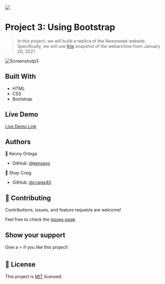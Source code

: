 ![](https://img.shields.io/badge/Microverse-blueviolet)

# Project 3: Using Bootstrap

> In this project, we will build a replica of the Newsweek website. Specifically, we will use [this](https://web.archive.org/web/20210120125445/https://www.newsweek.com/) snapshot of the webarchive from January 20, 2021.

![Screenshotp3](https://user-images.githubusercontent.com/71286979/106801846-3777e600-6630-11eb-8665-97f24e1bd64d.png)

## Built With

- HTML
- CSS
- Bootstrap

## Live Demo

[Live Demo Link](https://raw.githack.com/kensayo/microv-wk3-newsweek/second/index.html)


## Authors

👤 Kenny Ortega

- GitHub: [@kensayo](https://github.com/kensayo)

👤 Shay Craig

- GitHub: [@craigs40](https://github.com/craigs40)

## 🤝 Contributing

Contributions, issues, and feature requests are welcome!

Feel free to check the [issues page](issues/).

## Show your support

Give a ⭐️ if you like this project!


## 📝 License

This project is [MIT](https://opensource.org/licenses/MIT) licensed.
